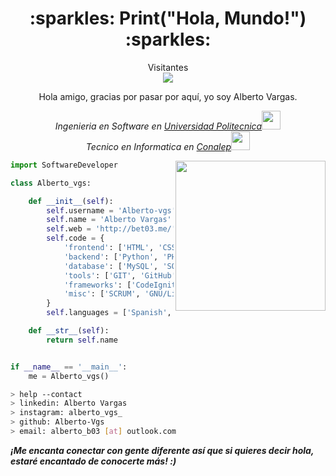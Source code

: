 <h1 align="center">:sparkles: Print("Hola, Mundo!") :sparkles:</h1>

<p align="center"> 
  Visitantes<br>
  <img src="https://profile-counter.glitch.me/naveenverma1/count.svg" />
</p>
<div align="center">
Hola amigo, gracias por pasar por aquí, yo soy Alberto Vargas.
<p><em>Ingenieria en Software en <a href="https://upsrj.edu.mx/">Universidad Politecnica</a><img src="https://media.giphy.com/media/WUlplcMpOCEmTGBtBW/giphy.gif" width="30"></br>Tecnico en Informatica en <a href="https://www.conalep.edu.mx/">Conalep</a><img src="https://media.giphy.com/media/fYSnHlufseco8Fh93Z/giphy.gif" width="30">
</em></p></div>

<img align='right' src="https://c.tenor.com/k1tDp7A1ys8AAAAM/programmer-developer.gif" width="240">

```python
import SoftwareDeveloper

class Alberto_vgs:

    def __init__(self):
        self.username = 'Alberto-vgs'
        self.name = 'Alberto Vargas'
        self.web = 'http://bet03.me/'
        self.code = {
            'frontend': ['HTML', 'CSS', 'JavaScript', 'Boostrap'],
            'backend': ['Python', 'PHP', 'Flask', 'java'],
            'database': ['MySQL', 'SQLite3'],
            'tools': ['GIT', 'GitHub', 'Jupyter notebook'],
            'frameworks': ['CodeIgniter', 'Ionic', 'Angular'],
            'misc': ['SCRUM', 'GNU/Linux']
        }
        self.languages = ['Spanish', 'English']

    def __str__(self):
        return self.name


if __name__ == '__main__':
    me = Alberto_vgs()


```

````bash
> help --contact
> linkedin: Alberto Vargas
> instagram: alberto_vgs_
> github: Alberto-Vgs
> email: alberto_b03 [at] outlook.com
````
<em><b>¡Me encanta conectar con gente diferente <b>así que si quieres decir <b>hola, estaré encantado de conocerte más!</b> :)</em>
